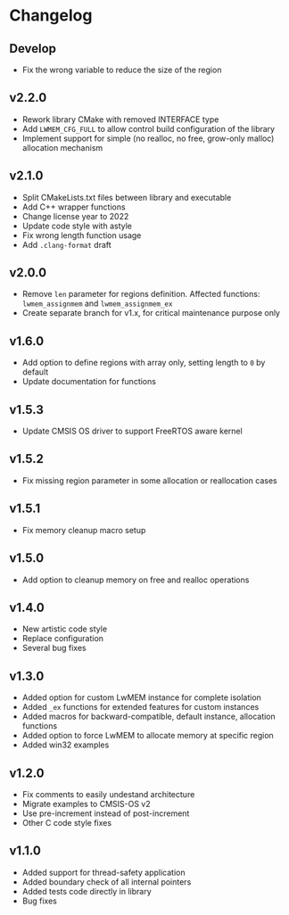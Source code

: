 # Changelog

## Develop

- Fix the wrong variable to reduce the size of the region

## v2.2.0

- Rework library CMake with removed INTERFACE type
- Add `LWMEM_CFG_FULL` to allow control build configuration of the library
- Implement support for simple (no realloc, no free, grow-only malloc) allocation mechanism

## v2.1.0

- Split CMakeLists.txt files between library and executable
- Add C++ wrapper functions
- Change license year to 2022
- Update code style with astyle
- Fix wrong length function usage
- Add `.clang-format` draft

## v2.0.0

- Remove `len` parameter for regions definition. Affected functions: `lwmem_assignmem` and `lwmem_assignmem_ex`
- Create separate branch for v1.x, for critical maintenance purpose only

## v1.6.0

- Add option to define regions with array only, setting length to `0` by default
- Update documentation for functions

## v1.5.3

- Update CMSIS OS driver to support FreeRTOS aware kernel

## v1.5.2

- Fix missing region parameter in some allocation or reallocation cases

## v1.5.1

- Fix memory cleanup macro setup

## v1.5.0

- Add option to cleanup memory on free and realloc operations

## v1.4.0

- New artistic code style
- Replace configuration
- Several bug fixes

## v1.3.0

- Added option for custom LwMEM instance for complete isolation
- Added `_ex` functions for extended features for custom instances
- Added macros for backward-compatible, default instance, allocation functions
- Added option to force LwMEM to allocate memory at specific region
- Added win32 examples

## v1.2.0

- Fix comments to easily undestand architecture
- Migrate examples to CMSIS-OS v2
- Use pre-increment instead of post-increment
- Other C code style fixes

## v1.1.0

- Added support for thread-safety application
- Added boundary check of all internal pointers
- Added tests code directly in library
- Bug fixes
